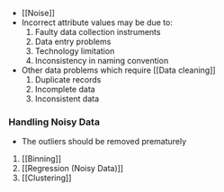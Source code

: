 - [[Noise]]
- Incorrect attribute values may be due to:
	1. Faulty data collection instruments
	2. Data entry problems
	3. Technology limitation
	4. Inconsistency in naming convention
- Other data problems which require [[Data cleaning]]
	1. Duplicate records
	2. Incomplete data
	3. Inconsistent data

### Handling Noisy Data
- The outliers should be removed prematurely
1. [[Binning]]
2. [[Regression (Noisy Data)]]
3. [[Clustering]]